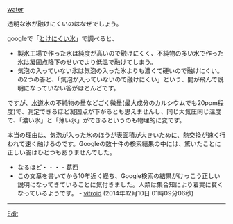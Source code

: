 ---
---
[water](/water)

透明な氷が融けにくいのはなぜでしょう。

googleで「[とけにくい氷](http://www.google.co.jp/search?hl=ja&c2coff=1&client=firefox-a&rls=org.mozilla%3Aja-JP%3Aofficial&q=%E3%81%A8%E3%81%91%E3%81%AB%E3%81%8F%E3%81%84%E6%B0%B7&btnG=Google+%E6%A4%9C%E7%B4%A2&lr=lang_ja)」で調べると、
* 製氷工場で作った氷は純度が高いので融けにくく、不純物の多い水で作った氷は凝固点降下のせいでより低温で融けてしまう。
* 気泡の入っていない氷は気泡の入った氷よりも濃くて硬いので融けにくい。
の2つの答と、「気泡が入っていないので融けにくい」という、間が飛んで説明になっていない答がほとんどです。

ですが、[水道](/水道)水の不純物の量などごく微量(最大成分のカルシウムでも20ppm程度)で、測定できるほど凝固点が下がるとも思えませんし、同じ大気圧同じ温度で、「濃い氷」と「薄い氷」ができるというのも物理的に変です。

本当の理由は、気泡が入った氷のほうが表面積が大きいために、熱交換が速く行われて速く融けるのです。Googleの数十件の検索結果の中には、驚いたことに正しい答はひとつもありませんでした。
* なるほど・・・ - 葛西 
* この文章を書いてから10年近く経ち、Google検索の結果がけっこう正しい説明になってきていることに気付きました。人類は集合知により着実に賢くなっているようです。 - [vitroid](/vitroid) (2014年12月10日 01時09分06秒)
<!--  -->
<!--  -->



----
[Edit](https://github.com/vitroid/vitroid.github.io/edit/master/MD/融けにくい氷.md)
